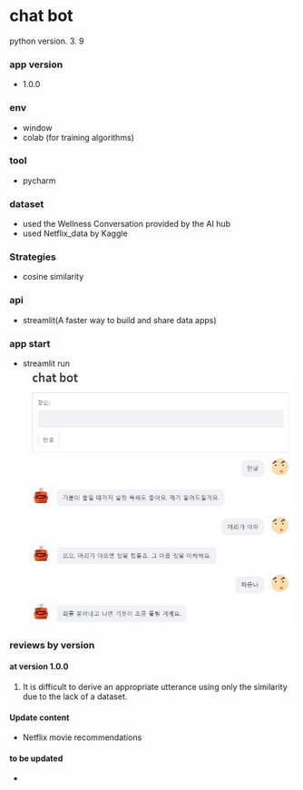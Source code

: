 # chat bot 
python version. 3. 9

### app version
- 1.0.0

### env
- window
- colab (for training algorithms)

### tool
- pycharm

### dataset
- used the Wellness Conversation provided by the AI hub
- used Netflix_data by Kaggle

### Strategies
- cosine similarity

### api
- streamlit(A faster way to build and share data apps)

### app start
- streamlit run
![](jpg/20220407_230323.jpg)

### reviews by version
#### at version 1.0.0
1. It is difficult to derive an appropriate utterance using only the similarity due to the lack of a dataset.

#### Update content
- Netflix movie recommendations

#### to be updated
- 
